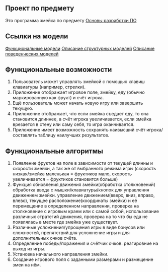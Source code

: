 ## Проект по предмету

Это программа змейка по предмету [Основы разработки ПО](https://cs.petrsu.ru/~kulakov/courses/develop/2023/task-git.php)

## Ссылки на модели
[Функциональные модели](docs/functions.md)
[Описание структурных моделей](docs/struct.md)
[Описание поведенческих моделей](docs/behavior.md)

## Функциональные возможности

1. Пользователь может управлять змейкой с помощью клавиш клавиатуры (например, стрелки).
2. Приложение отображает игровое поле, змейку, еду (обычно маркированную как фрукт) и счёт игрока.
3. Ещё пользователь может начать новую игру или завершить текущую.
4. Приложение отображает, что если змейка съедает еду, то она становится длиннее, а счёт игрока увеличивается, если змейка врезается в стену или саму себя, то игра оканчивается.
5. Приложение имеет возможность сохранять наивысший счёт игрока/составлять таблицу наилучших результатов.

## Функциональные алгоритмы

1. Появление фруктов на поле в зависимости от текущей длинны и скорости змейки, а так же от выбранного режима игры (скорость низкая/змейка маленькая = фруктиков мало, скорость увеличивается = фруктиков становится больше)
2. Функция обновления движения змейки(обработка столкновений) обработка ввода с мышки/клавиатуры/кнопок для управления движением змейки. управление движением(вверх, вниз, вправо, влево), текущее расположение(координаты змейки) и её перемещение в определенном направлении, проверка на столкновение с игровым краем или с самой собой, использование различных стратегий движения, проверка на то что бы еда не появлялась в месте где змейка уже существует.
3. Различные усложнения/упрощения игры в виде бонусов или сложностей, препятствий для усложнение игры и для дополнительных очков счёта.
4. Определение победы/поражения и счётчик очков. реагировние на выход из игры.
5. Установка начального направления змейки.
6. Создание игрового поля с заданными размерами и размещение змеи на нём.

